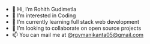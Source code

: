 - 👋 Hi, I’m Rohith Gudimetla
- 👀 I’m interested in Coding
- 🌱 I’m currently learning full stack web development
- 💞️ I’m looking to collaborate on open source projects
- 📫 You can mail me at @rgvmanikanta05@gmail.com




